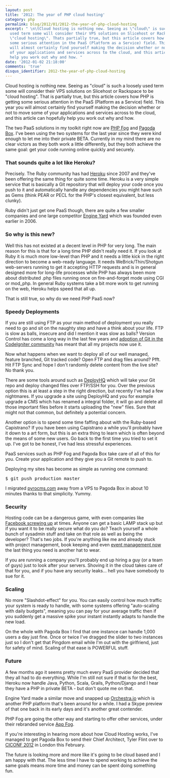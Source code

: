 ```yaml
---
layout: post
title: '2012: The year of PHP cloud hosting'
category: php
permalink: blog/2012/01/2012-the-year-of-php-cloud-hosting
excerpt: " \n\tCloud hosting is nothing new. Seeing as \"cloud\" is such a loosely
  used term some will consider their VPS solutions on Slicehost or Rackspace to be
  \"cloud hosting\". Thats partially true, but this article covers how PHP is getting
  some serious attention in the PaaS (Platform as a Service) field. This year you
  will almost certainly find yourself making the decision whether or not to move some
  of your applications and services across to the cloud, and this article can hopefully
  help you work out why and how. "
date: '2012-01-02 21:18:00'
comments: 'true'
disqus_identifier: 2012-the-year-of-php-cloud-hosting
---
```


Cloud hosting is nothing new. Seeing as "cloud" is such a loosely used term some will consider their VPS solutions on Slicehost or Rackspace to be "cloud hosting". That is partially true, but this article covers how PHP is getting some serious attention in the PaaS (Platform as a Service) field. This year you will almost certainly find yourself making the decision whether or not to move some of your applications and services across to the cloud, and this article can hopefully help you work out why and how.

The two PaaS solutions in my toolkit right now are [PHP Fog](http://phpfog.com/) and [Pagoda Box](http://pagodabox.com/). I've been using the two systems for the last year since they were kind enough to let me into their private BETA. Currently in my mind there are no clear victors as they both work a little differently, but they both achieve the same goal: get your code running online quickly and securely.

### That sounds quite a lot like Heroku?

Precisely. The Ruby community has had [Heroku](http://www.heroku.com/) since 2007 and they've been offering the same thing for quite some time. Heroku is a very simple service that is basically a Git repository that will deploy your code once you push to it and automatically handle any dependencies you might have such as Gems (think PEAR or PECL for the PHP's closest equivalent, but less clunky).

Ruby didn't just get one PaaS though, there are quite a few smaller companies and one large competitor [Engine Yard](http://www.engineyard.com/) which was founded even earlier in 2006.

### So why is this new?

Well this has not existed at a decent level in PHP for very long. The main reason for this is that for a long time PHP didn't really need it. If you look at Ruby it is much more low-level than PHP and it needs a little kick in the right direction to become a web-ready language. It needs WeBrick/Thin/Shotgun web-servers running to get it accepting HTTP requests and is in general designed more for long-life processes while PHP has always been more about distributed .php files running once on fire-and-forget mode using CGI or mod_php. In general Ruby systems take a bit more work to get running on the web, Heroku helps speed that all up.

That is still true, so why do we need PHP PaaS now?

### Speedy Deployments

If you are still using FTP as your main method of deployment you really need to go and sit on the naughty step and have a think about your life. FTP is slow as balls, insecure and did I mention it was slow as balls? Version Control has come a long way in the last few years and [adoption of Git in the CodeIgniter community](/blog/2011/08/cicon2011-and-the-future-of-codeigniter) has meant that all my projects now use it.

Now what happens when we want to deploy all of our well managed, feature branched, Git tracked code? Open FTP and drag files around? Pfft. Hit FTP Sync and hope I don't randomly delete content from the live site? No thank you. 

There are some tools around such as [DeployHQ](http://deployhq.com/) which will take your Git repo and deploy changed files over FTP/SSH for you. Over the previous option this is at least a step in the right direction, but recently I've had a few nightmares. If you upgrade a site using DeployHQ and you for example upgrade a CMS which has renamed a integral folder, it will go and delete all those important files before it starts uploading the "new" files. Sure that might not that common, but definitely a potential concern.

Another option is to spend some time faffing about with the Ruby-based Capistrano? If you have been using Capistrano a while you'll probably have it down to a art form, but this is an extra thing to learn which is often beyond the means of some new users. Go back to the first time you tried to set it up. I've got to be honest, I've had less stressful experiences.

PaaS services such as PHP Fog and Pagoda Box take care of all of this for you. Create your application and they give you a Git remote to push to.

Deploying my sites has become as simple as running one command:

<pre class="code">
$ git push production master
</pre>

I migrated [pyrocms.com](http://pyrocms.com) away from a VPS to Pagoda Box in about 10 minutes thanks to that simplicity. Yummy.

### Security

Hosting code can be a dangerous game, with even companies like [Facebook screwing up](http://techcrunch.com/2007/08/11/facebook-source-code-leaked/) at times. Anyone can get a basic LAMP stack up but if you want it to be really secure what do you do? Teach yourself a whole bunch of sysadmin stuff and take on that role as well as being the developer? That's two jobs. If you're anything like me and already stuck with project management, book keeping and even [event management now](http://ciconf.com) the last thing you need is another hat to wear. 

If you are running a company you'll probably end up hiring a guy (or a team of guys) just to look after your servers. Shoving it in the cloud takes care of that for you, and if you have any security leaks... hell you have somebody to sue for it.

### Scaling

No more "Slashdot-effect" for you. You can easily control how much traffic your system is ready to handle, with some systems offering "auto-scaling with daily budgets", meaning you can pay for your average traffic then if you suddenly get a massive spike your instant instantly adapts to handle the new load.

On the whole with Pagoda Box I find that one instance can handle 1,000 users a day just fine. Once or twice I've dragged the slider to two instances just so I don't get that Pingdom email while I'm out with the girlfriend, just for safety of mind. Scaling of that ease is POWERFUL stuff.

### Future

A few months ago it seems pretty much every PaaS provider decided that they all had to do everything. While I'm still not sure if that is for the best, Heroku now handle Java, Python, Scala, Grails, Python/Django and I hear they have a PHP in private BETA - but don't quote me on that.

Engine Yard made a similar move and snapped up [Orchestra.io](http://orchestra.io/) which is another PHP platform that's been around for a while. I had a Skype preview of that one back in its early days and it's another great contender.

PHP Fog are going the other way and starting to offer other services, under their rebranded service [App Fog](http://appfog.com/).

If you're interesting in hearing more about how Cloud Hosting works, I've managed to get Pagoda Box to send their Chief Architect, Tyler Flint over to [CICONF 2012](http://ciconf.com/) in London this February.

The future is looking more and more like it's going to be cloud based and I am happy with that. The less time I have to spend working to achieve the same goals means more time and money can be spent doing something fun.

